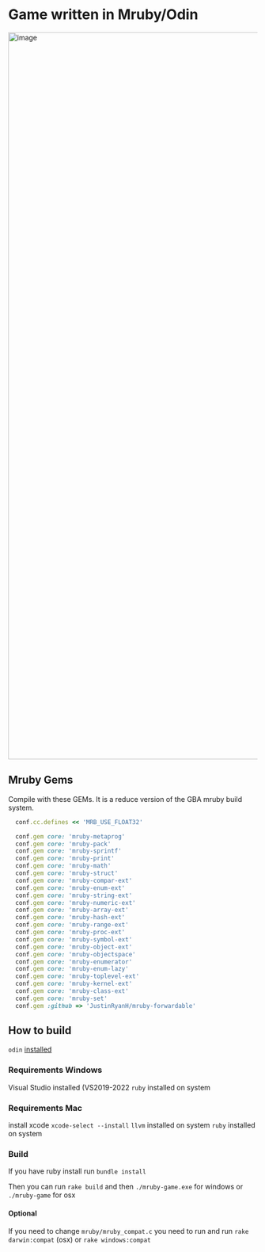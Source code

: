 # Game written in Mruby/Odin

<img width="1468" alt="image" src="https://github.com/JustinRyanH/mruby-game/assets/571433/0a64a0b3-7b10-4fc8-a2b7-34f33e49727d">

## Mruby Gems

Compile with these GEMs. It is a reduce version of the GBA mruby
build system.

``` ruby
  conf.cc.defines << 'MRB_USE_FLOAT32'

  conf.gem core: 'mruby-metaprog'
  conf.gem core: 'mruby-pack'
  conf.gem core: 'mruby-sprintf'
  conf.gem core: 'mruby-print'
  conf.gem core: 'mruby-math'
  conf.gem core: 'mruby-struct'
  conf.gem core: 'mruby-compar-ext'
  conf.gem core: 'mruby-enum-ext'
  conf.gem core: 'mruby-string-ext'
  conf.gem core: 'mruby-numeric-ext'
  conf.gem core: 'mruby-array-ext'
  conf.gem core: 'mruby-hash-ext'
  conf.gem core: 'mruby-range-ext'
  conf.gem core: 'mruby-proc-ext'
  conf.gem core: 'mruby-symbol-ext'
  conf.gem core: 'mruby-object-ext'
  conf.gem core: 'mruby-objectspace'
  conf.gem core: 'mruby-enumerator'
  conf.gem core: 'mruby-enum-lazy'
  conf.gem core: 'mruby-toplevel-ext'
  conf.gem core: 'mruby-kernel-ext'
  conf.gem core: 'mruby-class-ext'
  conf.gem core: 'mruby-set'
  conf.gem :github => 'JustinRyanH/mruby-forwardable'
```

## How to build

`odin` [installed](https://odin-lang.org/docs/install/)
### Requirements Windows

Visual Studio installed (VS2019-2022
`ruby` installed on system

### Requirements Mac
install xcode `xcode-select --install`
`llvm` installed on system
`ruby` installed on system

### Build

If you have ruby install run `bundle install`

Then you can run `rake build` and then `./mruby-game.exe` for windows or `./mruby-game` for osx

#### Optional
If you need to change `mruby/mruby_compat.c` you need to run 
and run `rake darwin:compat` (osx) or `rake windows:compat`
